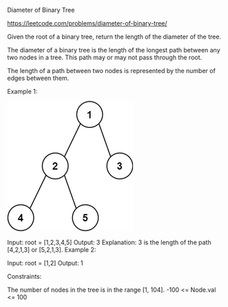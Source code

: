 Diameter of Binary Tree

https://leetcode.com/problems/diameter-of-binary-tree/

Given the root of a binary tree, return the length of the diameter of the tree.

The diameter of a binary tree is the length of the longest path between any two nodes in a tree. This path may or may not pass through the root.

The length of a path between two nodes is represented by the number of edges between them.



Example 1:

![img_1.png](img_1.png)

Input: root = [1,2,3,4,5]
Output: 3
Explanation: 3 is the length of the path [4,2,1,3] or [5,2,1,3].
Example 2:

Input: root = [1,2]
Output: 1


Constraints:

The number of nodes in the tree is in the range [1, 104].
-100 <= Node.val <= 100